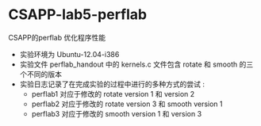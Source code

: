 # CSAPP-lab5-perflab
CSAPP的perflab 优化程序性能

+ 实验环境为 Ubuntu-12.04-i386
+ 实验文件 perflab_handout 中的 kernels.c 文件包含 rotate 和 smooth 的三个不同的版本
+ 实验日志记录了在完成实验的过程中进行的多种方式的尝试 :
    - perflab1 对应于修改的 rotate version 1 和 version 2
    - perflab2 对应于修改的 rotate version 3 和 smooth version 1
    - perflab3 对应于修改的 smooth version 1 和 version 3
